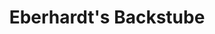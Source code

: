 ---
title: "Eberhardt's Backstube"
url: /ilmenau/eberhardts-backstube-margarethenstrasse/
shop: Bäckerei
---